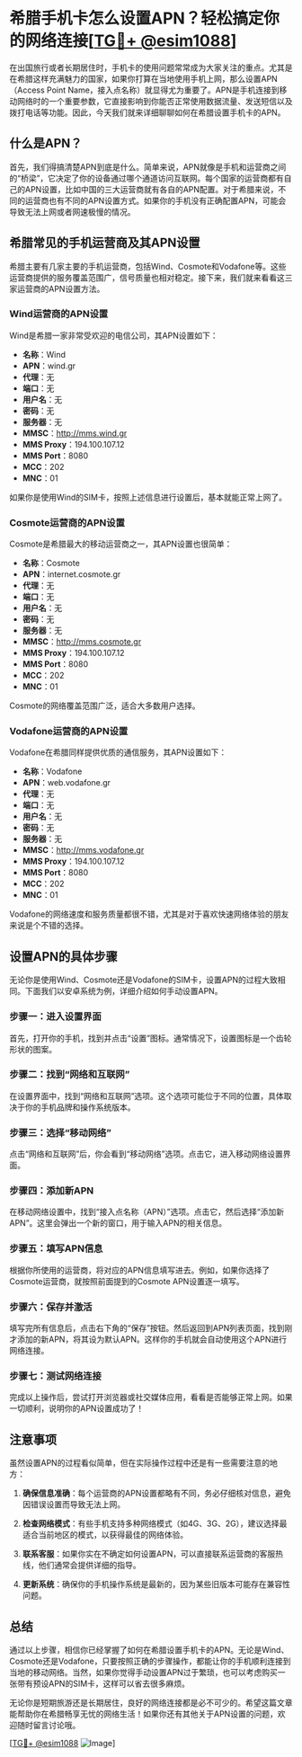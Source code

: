 # 希腊手机卡怎么设置APN？轻松搞定你的网络连接[[TG💪+ @esim1088](https://t.me/s/esim1088)]

在出国旅行或者长期居住时，手机卡的使用问题常常成为大家关注的重点。尤其是在希腊这样充满魅力的国家，如果你打算在当地使用手机上网，那么设置APN（Access Point Name，接入点名称）就显得尤为重要了。APN是手机连接到移动网络时的一个重要参数，它直接影响到你能否正常使用数据流量、发送短信以及拨打电话等功能。因此，今天我们就来详细聊聊如何在希腊设置手机卡的APN。

## 什么是APN？

首先，我们得搞清楚APN到底是什么。简单来说，APN就像是手机和运营商之间的“桥梁”，它决定了你的设备通过哪个通道访问互联网。每个国家的运营商都有自己的APN设置，比如中国的三大运营商就有各自的APN配置。对于希腊来说，不同的运营商也有不同的APN设置方式。如果你的手机没有正确配置APN，可能会导致无法上网或者网速极慢的情况。

## 希腊常见的手机运营商及其APN设置

希腊主要有几家主要的手机运营商，包括Wind、Cosmote和Vodafone等。这些运营商提供的服务覆盖范围广，信号质量也相对稳定。接下来，我们就来看看这三家运营商的APN设置方法。

### Wind运营商的APN设置

Wind是希腊一家非常受欢迎的电信公司，其APN设置如下：

- **名称**：Wind
- **APN**：wind.gr
- **代理**：无
- **端口**：无
- **用户名**：无
- **密码**：无
- **服务器**：无
- **MMSC**：http://mms.wind.gr
- **MMS Proxy**：194.100.107.12
- **MMS Port**：8080
- **MCC**：202
- **MNC**：01

如果你是使用Wind的SIM卡，按照上述信息进行设置后，基本就能正常上网了。

### Cosmote运营商的APN设置

Cosmote是希腊最大的移动运营商之一，其APN设置也很简单：

- **名称**：Cosmote
- **APN**：internet.cosmote.gr
- **代理**：无
- **端口**：无
- **用户名**：无
- **密码**：无
- **服务器**：无
- **MMSC**：http://mms.cosmote.gr
- **MMS Proxy**：194.100.107.12
- **MMS Port**：8080
- **MCC**：202
- **MNC**：01

Cosmote的网络覆盖范围广泛，适合大多数用户选择。

### Vodafone运营商的APN设置

Vodafone在希腊同样提供优质的通信服务，其APN设置如下：

- **名称**：Vodafone
- **APN**：web.vodafone.gr
- **代理**：无
- **端口**：无
- **用户名**：无
- **密码**：无
- **服务器**：无
- **MMSC**：http://mms.vodafone.gr
- **MMS Proxy**：194.100.107.12
- **MMS Port**：8080
- **MCC**：202
- **MNC**：01

Vodafone的网络速度和服务质量都很不错，尤其是对于喜欢快速网络体验的朋友来说是个不错的选择。

## 设置APN的具体步骤

无论你是使用Wind、Cosmote还是Vodafone的SIM卡，设置APN的过程大致相同。下面我们以安卓系统为例，详细介绍如何手动设置APN。

### 步骤一：进入设置界面

首先，打开你的手机，找到并点击“设置”图标。通常情况下，设置图标是一个齿轮形状的图案。

### 步骤二：找到“网络和互联网”

在设置界面中，找到“网络和互联网”选项。这个选项可能位于不同的位置，具体取决于你的手机品牌和操作系统版本。

### 步骤三：选择“移动网络”

点击“网络和互联网”后，你会看到“移动网络”选项。点击它，进入移动网络设置界面。

### 步骤四：添加新APN

在移动网络设置中，找到“接入点名称（APN）”选项。点击它，然后选择“添加新APN”。这里会弹出一个新的窗口，用于输入APN的相关信息。

### 步骤五：填写APN信息

根据你所使用的运营商，将对应的APN信息填写进去。例如，如果你选择了Cosmote运营商，就按照前面提到的Cosmote APN设置逐一填写。

### 步骤六：保存并激活

填写完所有信息后，点击右下角的“保存”按钮。然后返回到APN列表页面，找到刚才添加的新APN，将其设为默认APN。这样你的手机就会自动使用这个APN进行网络连接。

### 步骤七：测试网络连接

完成以上操作后，尝试打开浏览器或社交媒体应用，看看是否能够正常上网。如果一切顺利，说明你的APN设置成功了！

## 注意事项

虽然设置APN的过程看似简单，但在实际操作过程中还是有一些需要注意的地方：

1. **确保信息准确**：每个运营商的APN设置都略有不同，务必仔细核对信息，避免因错误设置而导致无法上网。
   
2. **检查网络模式**：有些手机支持多种网络模式（如4G、3G、2G），建议选择最适合当前地区的模式，以获得最佳的网络体验。

3. **联系客服**：如果你实在不确定如何设置APN，可以直接联系运营商的客服热线，他们通常会提供详细的指导。

4. **更新系统**：确保你的手机操作系统是最新的，因为某些旧版本可能存在兼容性问题。

## 总结

通过以上步骤，相信你已经掌握了如何在希腊设置手机卡的APN。无论是Wind、Cosmote还是Vodafone，只要按照正确的步骤操作，都能让你的手机顺利连接到当地的移动网络。当然，如果你觉得手动设置APN过于繁琐，也可以考虑购买一张带有预设APN的SIM卡，这样可以省去很多麻烦。

无论你是短期旅游还是长期居住，良好的网络连接都是必不可少的。希望这篇文章能帮助你在希腊畅享无忧的网络生活！如果你还有其他关于APN设置的问题，欢迎随时留言讨论哦。

[[TG💪+ @esim1088](https://t.me/s/esim1088) ![Image](https://i.postimg.cc/4NQfJmqS/Snipaste-2025-05-13-00-14-12.png)]